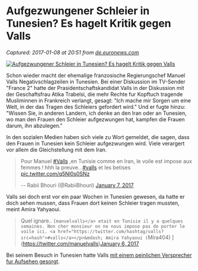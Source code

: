 # Aufgezwungener Schleier in Tunesien? Es hagelt Kritik gegen Valls

_Captured: 2017-01-08 at 20:51 from [de.euronews.com](http://de.euronews.com/2017/01/07/valls-bemerkung-zum-schleier-in-tunesien-erregt-unmut)_

[ ![Aufgezwungener Schleier in Tunesien? Es hagelt Kritik gegen Valls](http://static.euronews.com/articles/354294/320x180_354294.jpg) ](http://de.euronews.com/2017/01/07/valls-bemerkung-zum-schleier-in-tunesien-erregt-unmut)

Schon wieder macht der ehemalige franzosische Regierungschef Manuel Valls Negativschlagzeilen in Tunesien. Bei einer Diskussion im TV-Sender "France 2" hatte der Prasidentschaftskandidat Valls in der Diskussion mit der Geschaftsfrau Atika Trabelsi, die mehr Rechte fur Kopftuch tragende Musliminnen in Frankreich verlangt, gesagt: "Ich mache mir Sorgen um eine Welt, in der das Tragen des Schleiers gefordert wird." Und er fugte hinzu: "Wissen Sie, in anderen Landern, ich denke an den Iran oder an Tunesien, wo man den Frauen den Schleier aufgezwungen hat, kampfen die Frauen darum, ihn abzulegen."

In den sozialen Medien haben sich viele zu Wort gemeldet, die sagen, dass den Frauen in Tunesien kein Schleier aufgezwungen wird. Viele verargert vor allem die Gleichstellung mit dem Iran.

> Pour Manuel [#Valls](https://twitter.com/hashtag/Valls?src=hash) ,en Tunisie comme en Iran, le voile est impose aux femmes ! hhh la preuve.. [#valls](https://twitter.com/hashtag/valls?src=hash) et les betises [pic.twitter.com/q5Nl0s0SNz](https://t.co/q5Nl0s0SNz)
> 
> -- Rabii Bhouri (@RabiiBhouri) [January 7, 2017](https://twitter.com/RabiiBhouri/status/817637904449175553)

Valls sei doch erst vor ein paar Wochen in Tunesien gewesen, da hatte er doch sehen mussen, dass Frauen dort keinen Schleier tragen mussten, meint Amira Yahyaoui.

> Quel ignare.. `[manuelvalls</a> etait en Tunisie il y a quelques semaines. Non cher monsieur on ne nous impose pas de porter le voile ici. <a href="https://twitter.com/hashtag/valls?src=hash">#valls</a></p>&mdash; Amira Yahyaoui (`Mira404) ](https://twitter.com/manuelvalls)[January 6, 2017](https://twitter.com/Mira404/status/817374221345103873)

Bei seinem Besuch in Tunesien hatte Valls [mit einem peinlichen Versprecher fur Aufsehen gesorgt](http://de.euronews.com/2016/11/29/ein-peinlicher-versprecher-und-ein-bisschen-sex-frankreichs-regierungschef).
